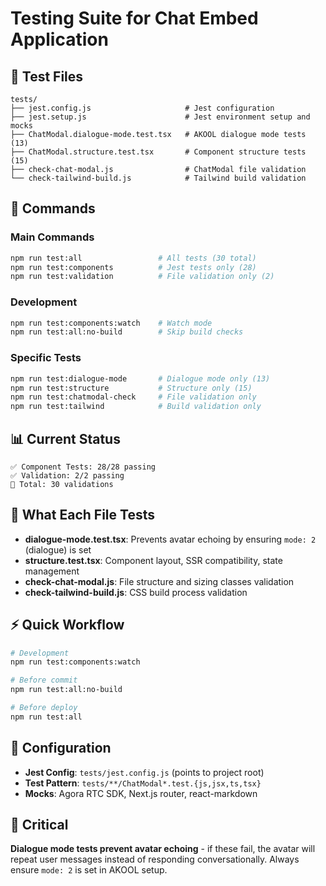 # Testing Suite for Chat Embed Application

## 📁 Test Files

```
tests/
├── jest.config.js                     # Jest configuration
├── jest.setup.js                      # Jest environment setup and mocks
├── ChatModal.dialogue-mode.test.tsx   # AKOOL dialogue mode tests (13)
├── ChatModal.structure.test.tsx       # Component structure tests (15)
├── check-chat-modal.js                # ChatModal file validation
└── check-tailwind-build.js            # Tailwind build validation
```

## 🚀 Commands

### **Main Commands**
```bash
npm run test:all                 # All tests (30 total)
npm run test:components          # Jest tests only (28)
npm run test:validation          # File validation only (2)
```

### **Development**
```bash
npm run test:components:watch    # Watch mode
npm run test:all:no-build        # Skip build checks
```

### **Specific Tests**
```bash
npm run test:dialogue-mode       # Dialogue mode only (13)
npm run test:structure           # Structure only (15)
npm run test:chatmodal-check     # File validation only
npm run test:tailwind            # Build validation only
```

## 📊 Current Status

```
✅ Component Tests: 28/28 passing
✅ Validation: 2/2 passing
🎯 Total: 30 validations
```

## 🧪 What Each File Tests

- **dialogue-mode.test.tsx**: Prevents avatar echoing by ensuring `mode: 2` (dialogue) is set
- **structure.test.tsx**: Component layout, SSR compatibility, state management
- **check-chat-modal.js**: File structure and sizing classes validation
- **check-tailwind-build.js**: CSS build process validation

## ⚡ Quick Workflow

```bash
# Development
npm run test:components:watch

# Before commit
npm run test:all:no-build

# Before deploy
npm run test:all
```

## 🔧 Configuration

- **Jest Config**: `tests/jest.config.js` (points to project root)
- **Test Pattern**: `tests/**/ChatModal*.test.{js,jsx,ts,tsx}`
- **Mocks**: Agora RTC SDK, Next.js router, react-markdown

## 🚨 Critical

**Dialogue mode tests prevent avatar echoing** - if these fail, the avatar will repeat user messages instead of responding conversationally. Always ensure `mode: 2` is set in AKOOL setup. 